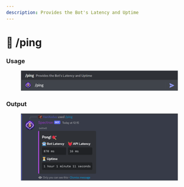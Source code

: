 ```yaml
---
description: Provides the Bot's Latency and Uptime
---
```


# 🔔 /ping

### Usage

<figure><img src="../../.gitbook/assets/image (25).png" alt=""><figcaption></figcaption></figure>

### Output

<figure><img src="../../.gitbook/assets/image (17).png" alt=""><figcaption></figcaption></figure>
